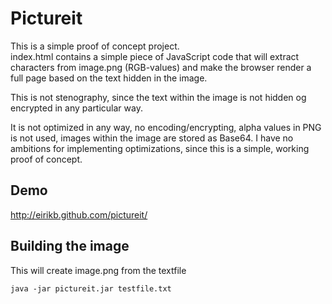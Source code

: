 Pictureit
===
This is a simple proof of concept project. <br>
index.html contains a simple piece of JavaScript code that will extract characters from image.png (RGB-values) and make the browser render a full page based on the text hidden in the image.

This is not stenography, since the text within the image is not hidden og encrypted in any particular way.

It is not optimized in any way, no encoding/encrypting, alpha values in PNG is not used, images within the image are stored as Base64. I have no ambitions for implementing optimizations, since this is a simple, working proof of concept.

Demo
---
http://eirikb.github.com/pictureit/

Building the image
---
This will create image.png from the textfile

    java -jar pictureit.jar testfile.txt  

